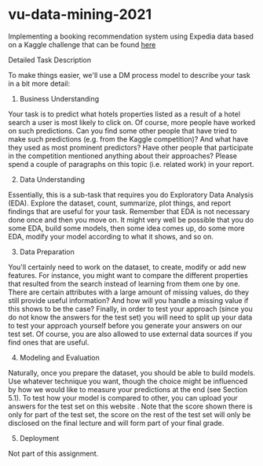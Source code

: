 # vu-data-mining-2021

Implementing a booking recommendation system using Expedia data based on a Kaggle challenge that can be found [here](https://www.kaggle.com/c/expedia-personalized-sort/overview)

Detailed Task Description

To make things easier, we'll use a DM process model to describe your task in a bit more detail:

1. Business Understanding

Your task is to predict what hotels properties listed as a result of a hotel search a user is most likely to click on. Of course, more people have worked on such predictions. Can you find some other people that have tried to make such predictions (e.g. from the Kaggle competition)? And what have they used as most prominent predictors? Have other people that participate in the competition mentioned anything about their approaches? Please spend a couple of paragraphs on this topic (i.e. related work) in your report.

2. Data Understanding

Essentially, this is a sub-task that requires you do Exploratory Data Analysis (EDA). Explore the dataset, count, summarize, plot things, and report findings that are useful for your task. Remember that EDA is not necessary done once and then you move on. It might very well be possible that you do some EDA, build some models, then some idea comes up, do some more EDA, modify your model according to what it shows, and so on.

3. Data Preparation

You'll certainly need to work on the dataset, to create, modify or add new features. For instance, you might want to compare the different properties that resulted from the search instead of learning from them one by one. There are certain attributes with a large amount of missing values, do they still provide useful information? And how will you handle a missing value if this shows to be the case? Finally, in order to test your approach (since you do not know the answers for the test set) you will need to split up your data to test your approach yourself before you generate your answers on our test set. Of course, you are also allowed to use external data sources if you find ones that are useful.

4. Modeling and Evaluation

Naturally, once you prepare the dataset, you should be able to build models. Use whatever technique you want, though the choice might be influenced by how we would like to measure your predictions at the end (see Section 5.1). To test how your model is compared to other, you can upload your answers for the test set on this website . Note that the score shown there is only for part of the test set, the score on the rest of the test set will only be disclosed on the final lecture and will form part of your final grade.

5. Deployment

Not part of this assignment.

